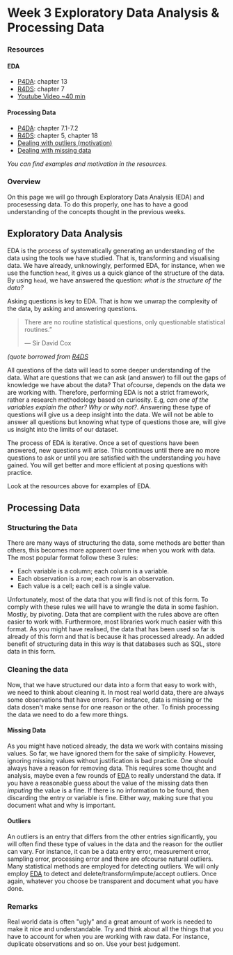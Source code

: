 # Week 3 Exploratory Data Analysis & Processing Data

### Resources

#### EDA 

- [P4DA](https://wesmckinney.com/book/): chapter 13
- [R4DS](https://r4ds.had.co.nz/index.html): chapter 7 
- [Youtube Video ~40 min](https://www.youtube.com/watch?v=xi0vhXFPegw&t=951s)

#### Processing Data

- [P4DA](https://wesmckinney.com/book/): chapter 7.1-7.2
- [R4DS](https://r4ds.hadley.nz/): chapter 5, chapter 18
- [Dealing with outliers (motivation)](https://www.analyticsvidhya.com/blog/2021/05/detecting-and-treating-outliers-treating-the-odd-one-out/)
- [Dealing with missing data](https://www.analyticsvidhya.com/blog/2021/10/handling-missing-value/)

*You can find examples and motivation in the resources.*

### Overview 

On this page we will go through Exploratory Data Analysis (EDA) and procesessing
data. To do this properly, one has to have a good understanding of the concepts
thought in the previous weeks.

## Exploratory Data Analysis

EDA is the process of systematically generating an understanding of the data
using the tools we have studied. That is, transforming and visualising data. We
have already, unknowingly, performed EDA, for instance, when we use the function
`head`, it gives us a quick glance of the structure of the data. By using
`head`, we have answered the question: *what is the structure of the data?*

Asking questions is key to EDA. That is how we unwrap the complexity of the
data, by asking and answering questions.

> There are no routine statistical questions, only questionable statistical
> routines.” 
>
> — Sir David Cox

*(quote borrowed from [R4DS](https://r4ds.had.co.nz/index.html)*

All questions of the data will lead to some deeper understanding of the data.
What are questions that we can ask (and answer) to fill out the gaps of
knowledge we have about the data? That ofcourse, depends on the data we are
working with. Therefore, performing EDA is not a strict framework, rather a
research methodology based on curiosity. E.g, *can one of the variables explain
the other? Why or why not?*. Answering these type of questions will give us a
deep insight into the data. We will not be able to answer all questions but
knowing what type of questions those are, will give us insight into the limits
of our dataset.

The process of EDA is iterative. Once a set of questions have been answered, new
questions will arise. This continues until there are no more questions to ask or
until you are satisfied with the understanding you have gained. You will get
better and more efficient at posing questions with practice. 

Look at the resources above for examples of EDA.

## Processing Data

### Structuring the Data

There are many ways of structuring the data, some methods are better than
others, this becomes more apparent over time when you work with data. The most
popular format follow these 3 rules:

- Each variable is a column; each column is a variable.
- Each observation is a row; each row is an observation.
- Each value is a cell; each cell is a single value.

Unfortunately, most of the data that you will find is not of this form. To
comply with these rules we will have to wrangle the data in some fashion.
Mostly, by pivoting. Data that are complient with the rules above are often
easier to work with. Furthermore, most libraries work much easier with this
format. As you might have realised, the data that has been used so far is
already of this form and that is because it has processed already. An
added benefit of structuring data in this way is that databases such as SQL,
store data in this form. 

### Cleaning the data

Now, that we have structured our data into a form that easy to work with, we
need to think about cleaning it. In most real world data, there are always some
observations that have errors. For instance, data is missing or the data dosen't
make sense for one reason or the other. To finish processing the data we need to
do a few more things.

#### Missing Data

As you might have noticed already, the data we work with contains missing
values. So far, we have ignored them for the sake of simplicity. However,
ignoring missing values without justification is bad practice. One should always
have a reason for removing data. This requires some thought and analysis, maybe
even a few rounds of [EDA](#exploratory-data-analysis) to really understand the
data. If you have a reasonable guess about the value of the missing data then
*imputing* the value is a fine. If there is no information to be found, then
discarding the entry or variable is fine. Either way, making sure that you
document what and why is important.

#### Outliers 

An outliers is an entry that differs from the other entries significantly, you
will often find these type of values in the data and the reason for the outlier
can vary. For instance, it can be a data entry error, measurement error,
sampling error, processing error and there are ofcourse natural outliers. Many
statistical methods are employed for detecting outliers. We will only employ
[EDA](#exploratory-data-analysis) to detect and delete/transform/impute/accept
outliers. Once again, whatever you choose be transparent and document what you
have done. 

### Remarks

Real world data is often "ugly" and a great amount of work is needed to make it
nice and understandable. Try and think about all the things that you have to
account for when you are working with raw data. For instance, duplicate
observations and so on. Use your best judgement. 

